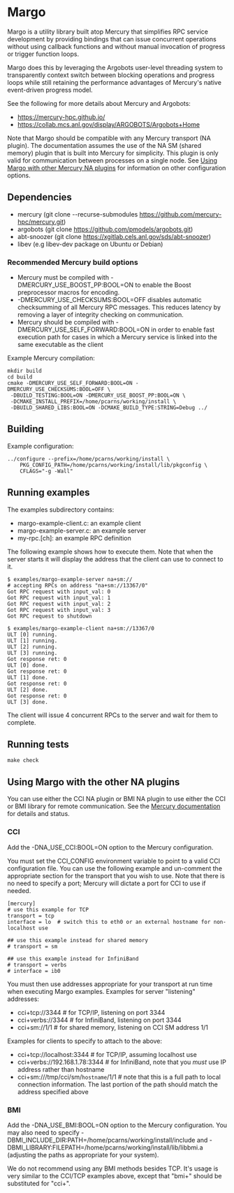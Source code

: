 # Margo

Margo is a utility library built atop Mercury that simplifies RPC service
development by providing bindings that can issue concurrent operations
without using callback functions and without manual invocation of progress
or trigger function loops.

Margo does this by leveraging the Argobots user-level threading system
to transparently context switch between blocking operations and progress
loops while still retaining the performance advantages of Mercury's
native event-driven progress model.

See the following for more details about Mercury and Argobots: 

* https://mercury-hpc.github.io/
* https://collab.mcs.anl.gov/display/ARGOBOTS/Argobots+Home

Note that Margo should be compatible with any Mercury transport (NA plugin).  The documentation assumes the use of the NA SM (shared memory) plugin that is built into Mercury for simplicity.  This plugin is only valid for communication between processes on a single node.  See [Using Margo with other Mercury NA plugins](##using-margo-with-other-mercury-na-plugins) for information on other configuration options.

##  Dependencies

* mercury  (git clone --recurse-submodules https://github.com/mercury-hpc/mercury.git)
* argobots (git clone https://github.com/pmodels/argobots.git)
* abt-snoozer (git clone https://xgitlab.cels.anl.gov/sds/abt-snoozer)
* libev (e.g libev-dev package on Ubuntu or Debian)

### Recommended Mercury build options

* Mercury must be compiled with -DMERCURY_USE_BOOST_PP:BOOL=ON to enable the
  Boost preprocessor macros for encoding.
* -DMERCURY_USE_CHECKSUMS:BOOL=OFF disables automatic checksumming of all
  Mercury RPC messages.  This reduces latency by removing a layer of
  integrity checking on communication.
* Mercury should be compiled with -DMERCURY_USE_SELF_FORWARD:BOOL=ON in order to enable
  fast execution path for cases in which a Mercury service is linked into the same
  executable as the client

Example Mercury compilation:

```
mkdir build
cd build
cmake -DMERCURY_USE_SELF_FORWARD:BOOL=ON -DMERCURY_USE_CHECKSUMS:BOOL=OFF \
 -DBUILD_TESTING:BOOL=ON -DMERCURY_USE_BOOST_PP:BOOL=ON \
 -DCMAKE_INSTALL_PREFIX=/home/pcarns/working/install \
 -DBUILD_SHARED_LIBS:BOOL=ON -DCMAKE_BUILD_TYPE:STRING=Debug ../
```

## Building

Example configuration:

    ../configure --prefix=/home/pcarns/working/install \
        PKG_CONFIG_PATH=/home/pcarns/working/install/lib/pkgconfig \
        CFLAGS="-g -Wall"

## Running examples

The examples subdirectory contains:

* margo-example-client.c: an example client
* margo-example-server.c: an example server
* my-rpc.[ch]: an example RPC definition

The following example shows how to execute them.  Note that when the server starts it will display the address that the client can use to connect to it.


```
$ examples/margo-example-server na+sm://
# accepting RPCs on address "na+sm://13367/0"
Got RPC request with input_val: 0
Got RPC request with input_val: 1
Got RPC request with input_val: 2
Got RPC request with input_val: 3
Got RPC request to shutdown

$ examples/margo-example-client na+sm://13367/0
ULT [0] running.
ULT [1] running.
ULT [2] running.
ULT [3] running.
Got response ret: 0
ULT [0] done.
Got response ret: 0
ULT [1] done.
Got response ret: 0
ULT [2] done.
Got response ret: 0
ULT [3] done.
```

The client will issue 4 concurrent RPCs to the server and wait for them to
complete.

## Running tests

`make check`

## Using Margo with the other NA plugins

You can use either the CCI NA plugin or BMI NA plugin to use either the CCI or BMI library for remote communication.  See the [Mercury documentation](http://mercury-hpc.github.io/documentation/) for details and status.

### CCI

Add the -DNA_USE_CCI:BOOL=ON option to the Mercury configuration.

You must set the CCI_CONFIG environment variable to point to a valid CCI
configuration file.  You can use the following example and un-comment the
appropriate section for the transport that you wish to use.  Note that there
is no need to specify a port; Mercury will dictate a port for CCI to use if
needed.

```
[mercury]
# use this example for TCP
transport = tcp
interface = lo  # switch this to eth0 or an external hostname for non-localhost use

## use this example instead for shared memory
# transport = sm

## use this example instead for InfiniBand
# transport = verbs
# interface = ib0
```

You must then use addresses appropriate for your transport at run time when
executing Margo examples.  Examples for server "listening" addresses:

* cci+tcp://3344 # for TCP/IP, listening on port 3344
* cci+verbs://3344 # for InfiniBand, listening on port 3344
* cci+sm://1/1 # for shared memory, listening on CCI SM address 1/1

Examples for clients to specify to attach to the above:

* cci+tcp://localhost:3344 # for TCP/IP, assuming localhost use
* cci+verbs://192.168.1.78:3344 # for InfiniBand, note that you *must* use IP
  address rather than hostname
* cci+sm:///tmp/cci/sm/`hostname`/1/1 # note that this is a full path to local
  connection information.  The last portion of the path should match the
  address specified above

### BMI

Add the -DNA_USE_BMI:BOOL=ON option to the Mercury configuration.  You may
also need to specify
-DBMI_INCLUDE_DIR:PATH=/home/pcarns/working/install/include and -DBMI_LIBRARY:FILEPATH=/home/pcarns/working/install/lib/libbmi.a (adjusting the paths as appropriate for your system).

We do not recommend using any BMI methods besides TCP.  It's usage is very similar to the CCI/TCP examples above, except that "bmi+" should be substituted for "cci+".
